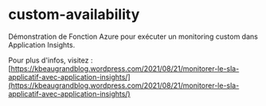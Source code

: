 # custom-availability
Démonstration de Fonction Azure pour exécuter un monitoring custom dans Application Insights.

Pour plus d'infos, visitez : [https://kbeaugrandblog.wordpress.com/2021/08/21/monitorer-le-sla-applicatif-avec-application-insights/](https://kbeaugrandblog.wordpress.com/2021/08/21/monitorer-le-sla-applicatif-avec-application-insights/)
